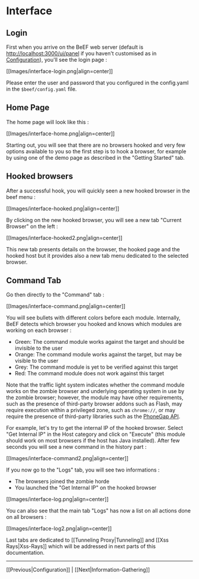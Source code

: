 # Interface

## Login

First when you arrive on the BeEF web server (default is [http://localhost:3000/ui/panel](http://localhost:3000/ui/panel) if you haven't customised as in [Configuration](https://github.com/beefproject/beef/wiki/Configuration)), you'll see the login page :

[[Images/interface-login.png|align=center]]

Please enter the user and password that you configured in the config.yaml in the 
``
$beef/config.yaml
``
file.


## Home Page

The home page will look like this :

[[Images/interface-home.png|align=center]]

Starting out, you will see that there are no browsers hooked and very few options available to you so the first step is to hook a browser, for example by using one of the demo page as described in the "Getting Started" tab.

## Hooked browsers

After a successful hook, you will quickly seen a new hooked browser in the beef menu :

[[Images/interface-hooked.png|align=center]]

By clicking on the new hooked browser, you will see a new tab "Current Browser" on the left :

[[Images/interface-hooked2.png|align=center]]

This new tab presents details on the browser, the hooked page and the hooked host but it provides also a new tab menu dedicated to the selected browser.

## Command Tab

Go then directly to the "Command" tab :

[[Images/interface-command.png|align=center]]

You will see bullets with different colors before each module. Internally, BeEF detects which browser you hooked and knows which modules are working on each browser :

* Green: The command module works against the target and should be invisible to the user
* Orange: The command module works against the target, but may be visible to the user
* Grey: The command module is yet to be verified against this target
* Red: The command module does not work against this target

Note that the traffic light system indicates whether the command module works on the zombie browser and underlying operating system in use by the zombie browser; however, the module may have other requirements, such as the presence of third-party browser addons such as Flash, may require execution within a privileged zone, such as `chrome://`, or may require the presence of third-party libraries such as the [PhoneGap API](https://phonegap.com/).

For example, let's try to get the internal IP of the hooked browser. Select "Get Internal IP" in the Host category and click on "Execute" (this module should work on most browsers if the host has Java installed). After few seconds you will see a new command in the history part :

[[Images/interface-command2.png|align=center]]

If you now go to the "Logs" tab, you will see two informations :

* The browsers joined the zombie horde
* You launched the "Get Internal IP" on the hooked browser

[[Images/interface-log.png|align=center]]

You can also see that the main tab "Logs" has now a list on all actions done on all browsers :

[[Images/interface-log2.png|align=center]]

Last tabs are dedicated to [[Tunneling Proxy|Tunneling]] and [[Xss Rays|Xss-Rays]] which will be addressed in next parts of this documentation.

***

[[Previous|Configuration]] | [[Next|Information-Gathering]]